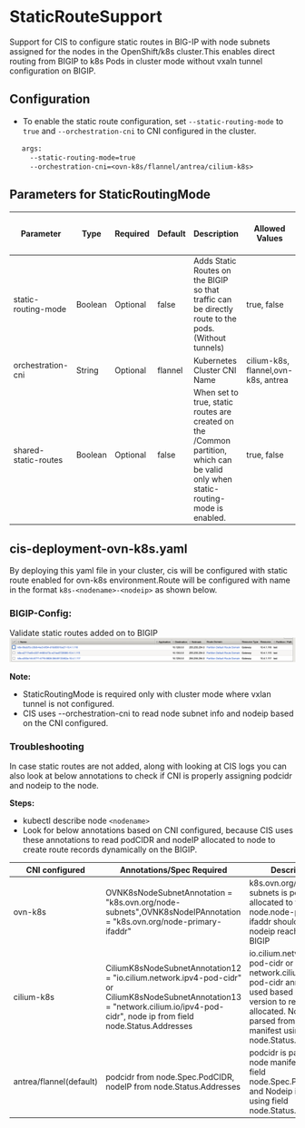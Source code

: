 # StaticRouteSupport

Support for CIS to configure static routes in BIG-IP with node subnets assigned for the nodes in the OpenShift/k8s cluster.This enables direct routing from BIGIP to k8s Pods in cluster mode without vxaln tunnel configuration on BIGIP.

## Configuration
* To enable the static route configuration, set ``--static-routing-mode`` to ``true`` and ``--orchestration-cni`` to CNI configured in the cluster.
```
   args:
     --static-routing-mode=true
     --orchestration-cni=<ovn-k8s/flannel/antrea/cilium-k8s>
```

## Parameters for StaticRoutingMode

| Parameter            | Type    | Required | Default | Description                                                                                                                        | Allowed Values                      | Agent | Minimum Supported CIS Version |
|----------------------|---------|----------|---------|------------------------------------------------------------------------------------------------------------------------------------|-------------------------------------|-------|-------------------------------|
| static-routing-mode  | Boolean | Optional | false   | Adds Static Routes on the BIGIP so that traffic can be directly route to the pods. (Without tunnels)                               | true, false                         | AS3   | 2.13.0                        |
| orchestration-cni    | String  | Optional | flannel | Kubernetes Cluster CNI Name                                                                                                        | cilium-k8s, flannel,ovn-k8s, antrea | AS3   | 2.13.0                        |
| shared-static-routes | Boolean | Optional | false   | When set to true, static routes are created on the /Common partition, which can be valid only when static-routing-mode is enabled. | true, false                         | AS3   | 2.14.0                        |


## cis-deployment-ovn-k8s.yaml

By deploying this yaml file in your cluster, cis will be configured with static route enabled for ovn-k8s environment.Route will be configured with name in the format ``k8s-<nodename>-<nodeip>`` as shown below.

### BIGIP-Config:

Validate static routes added on to BIGIP
![static_route config](static-route.png?raw=true "static route config")

**Note:**

* StaticRoutingMode is required only with cluster mode where vxlan tunnel is not configured.
* CIS uses --orchestration-cni to read node subnet info and nodeip based on the CNI configured.

### Troubleshooting

In case static routes are not added, along with looking at CIS logs you can also look at below annotations to check if CNI is properly assigning podcidr and nodeip to the node.

**Steps:**

* kubectl describe node ``<nodename>``
* Look for below annotations based on CNI configured, because CIS uses these annotations to read podCIDR and nodeIP allocated to node to create route records dynamically on the BIGIP.

| CNI configured          | Annotations/Spec Required                                                                                                                                                            | Description                                                                                                                                                                                                    |
|-------------------------|--------------------------------------------------------------------------------------------------------------------------------------------------------------------------------------|----------------------------------------------------------------------------------------------------------------------------------------------------------------------------------------------------------------|
| ovn-k8s                 | OVNK8sNodeSubnetAnnotation = "k8s.ovn.org/node-subnets",OVNK8sNodeIPAnnotation = "k8s.ovn.org/node-primary-ifaddr"                                                                   | k8s.ovn.org/node-subnets is podCIDR allocated to the node.node-primary-ifaddr should have nodeip reachable from BIGIP                                                                                          |
| cilium-k8s              | CiliumK8sNodeSubnetAnnotation12 = "io.cilium.network.ipv4-pod-cidr" or CiliumK8sNodeSubnetAnnotation13 = "network.cilium.io/ipv4-pod-cidr", node ip from field node.Status.Addresses | io.cilium.network.ipv4-pod-cidr or network.cilium.io/ipv4-pod-cidr annotation is used based on cilium version to read podcidr allocated. Nodeip is parsed from node manifest using field node.Status.Addresses | 
| antrea/flannel(default) | podcidr from node.Spec.PodCIDR, nodeIP from node.Status.Addresses                                                                                                                    | podcidr is parsed from node manifest using field node.Spec.PodCIDR and Nodeip is parsed using field node.Status.Addresses                                                                                      |






